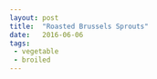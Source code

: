```yaml
---
layout: post
title:  "Roasted Brussels Sprouts"
date:   2016-06-06
tags:
 - vegetable
 - broiled
---
```

